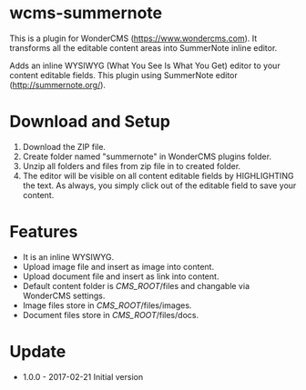 # wcms-summernote
This is a plugin for WonderCMS (https://www.wondercms.com). It transforms all the editable content areas into SummerNote inline editor.

Adds an inline WYSIWYG (What You See Is What You Get) editor to your content editable fields. This plugin using SummerNote editor (http://summernote.org/).

# Download and Setup
1. Download the ZIP file.
2. Create folder named "summernote" in WonderCMS plugins folder.
3. Unzip all folders and files from zip file in to created folder.
4. The editor will be visible on all content editable fields by HIGHLIGHTING the text. As always, you simply click out of the editable field to save your content.

# Features
- It is an inline WYSIWYG.
- Upload image file and insert as image into content.
- Upload document file and insert as link into content.
- Default content folder is _CMS_ROOT_/files and changable via WonderCMS settings.
- Image files store in _CMS_ROOT_/files/images.
- Document files store in _CMS_ROOT_/files/docs.

# Update
* 1.0.0 - 2017-02-21 Initial version
